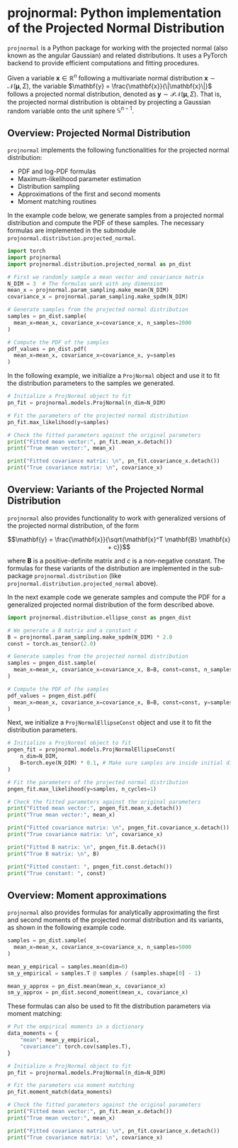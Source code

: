# projnormal: Python implementation of the Projected Normal Distribution

`projnormal` is a Python package for working with the
projected normal (also known as the angular Gaussian)
and related distributions. It uses a PyTorch backend
to provide efficient computations and fitting procedures.

Given a variable $\mathbf{x} \in \mathbb{R}^n$ following
a multivariate normal distribution
$\mathbf{x} \sim \mathcal{N}(\boldsymbol{\mu}, \Sigma)$,
the variable $\mathbf{y} = \frac{\mathbf{x}}{\|\mathbf{x}\|}$
follows a projected normal distribution, denoted
as $\mathbf{y} \sim \mathcal{PN}(\boldsymbol{\mu}, \Sigma)$.
That is, the projected normal distribution is obtained
by projecting a Gaussian random variable
onto the unit sphere $\mathbb{S}^{n-1}$.

## Overview: Projected Normal Distribution

`projnormal` implements the following functionalities for
the projected normal distribution:
* PDF and log-PDF formulas
* Maximum-likelihood parameter estimation
* Distribution sampling
* Approximations of the first and second moments
* Moment matching routines

In the example code below, we generate samples from a
projected normal distribution and compute the PDF of these
samples. The necessary formulas are implemented in the
submodule `projnormal.distribution.projected_normal`.

```python
import torch
import projnormal
import projnormal.distribution.projected_normal as pn_dist

# First we randomly sample a mean vector and covariance matrix
N_DIM = 3  # The formulas work with any dimension
mean_x = projnormal.param_sampling.make_mean(N_DIM)
covariance_x = projnormal.param_sampling.make_spdm(N_DIM)

# Generate samples from the projected normal distribution
samples = pn_dist.sample(
  mean_x=mean_x, covariance_x=covariance_x, n_samples=2000
)

# Compute the PDF of the samples
pdf_values = pn_dist.pdf(
  mean_x=mean_x, covariance_x=covariance_x, y=samples
)
```

In the following example, we initialize a `ProjNormal` object
and use it to fit the distribution parameters to the samples we generated.

```python
# Initialize a ProjNormal object to fit
pn_fit = projnormal.models.ProjNormal(n_dim=N_DIM)

# Fit the parameters of the projected normal distribution
pn_fit.max_likelihood(y=samples)

# Check the fitted parameters against the original parameters
print("Fitted mean vector:", pn_fit.mean_x.detach()) 
print("True mean vector:", mean_x)

print("Fitted covariance matrix: \n", pn_fit.covariance_x.detach())
print("True covariance matrix: \n", covariance_x)
```
    

## Overview: Variants of the Projected Normal Distribution

`projnormal` also provides functionality to work with
generalized versions of the projected normal distribution,
of the form

$$\mathbf{y} = \frac{\mathbf{x}}{\sqrt{\mathbf{x}^T \mathbf{B} \mathbf{x} + c}}$$

where $\mathbf{B}$ is a positive-definite matrix and $c$ is a
non-negative constant. The formulas for these variants of the
distribution are implemented in the sub-package `projnormal.distribution`
(like `projnormal.distribution.projected_normal` above).

In the next example code we generate samples and compute the PDF
for a generalized projected normal distribution of the
form described above.

```python
import projnormal.distribution.ellipse_const as pngen_dist

# We generate a B matrix and a constant c
B = projnormal.param_sampling.make_spdm(N_DIM) * 2.0
const = torch.as_tensor(2.0)

# Generate samples from the projected normal distribution
samples = pngen_dist.sample(
  mean_x=mean_x, covariance_x=covariance_x, B=B, const=const, n_samples=2000
)

# Compute the PDF of the samples
pdf_values = pngen_dist.pdf(
  mean_x=mean_x, covariance_x=covariance_x, B=B, const=const, y=samples
)
```

Next, we initialize a `ProjNormalEllipseConst` object
and use it to fit the distribution parameters.

```python
# Initialize a ProjNormal object to fit
pngen_fit = projnormal.models.ProjNormalEllipseConst(
    n_dim=N_DIM,
    B=torch.eye(N_DIM) * 0.1, # Make sure samples are inside initial distribution support
)

# Fit the parameters of the projected normal distribution
pngen_fit.max_likelihood(y=samples, n_cycles=1)

# Check the fitted parameters against the original parameters
print("Fitted mean vector:", pngen_fit.mean_x.detach()) 
print("True mean vector:", mean_x)

print("Fitted covariance matrix: \n", pngen_fit.covariance_x.detach())
print("True covariance matrix: \n", covariance_x)

print("Fitted B matrix: \n", pngen_fit.B.detach())
print("True B matrix: \n", B)

print("Fitted constant: ", pngen_fit.const.detach())
print("True constant: ", const)
```

## Overview: Moment approximations

`projnormal` also provides formulas for analytically approximating
the first and second moments of the projected normal distribution
and its variants, as shown in the following example code.

```python
samples = pn_dist.sample(
  mean_x=mean_x, covariance_x=covariance_x, n_samples=5000
)

mean_y_empirical = samples.mean(dim=0)
sm_y_empirical = samples.T @ samples / (samples.shape[0] - 1)

mean_y_approx = pn_dist.mean(mean_x, covariance_x)
sm_y_approx = pn_dist.second_moment(mean_x, covariance_x)
```

These formulas can also be used to fit the distribution
parameters via moment matching:

```python
# Put the empirical moments in a dictionary
data_moments = {
    "mean": mean_y_empirical,
    "covariance": torch.cov(samples.T),
}

# Initialize a ProjNormal object to fit
pn_fit = projnormal.models.ProjNormal(n_dim=N_DIM)

# Fit the parameters via moment matching
pn_fit.moment_match(data_moments)

# Check the fitted parameters against the original parameters
print("Fitted mean vector:", pn_fit.mean_x.detach()) 
print("True mean vector:", mean_x)

print("Fitted covariance matrix: \n", pn_fit.covariance_x.detach())
print("True covariance matrix: \n", covariance_x)
```


